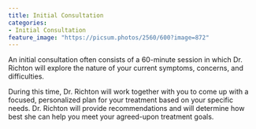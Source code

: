 ```yaml
---
title: Initial Consultation
categories:
- Initial Consultation
feature_image: "https://picsum.photos/2560/600?image=872"
---
```


An initial consultation often consists of a 60-minute session in which Dr. Richton will explore the nature of your current symptoms, concerns, and difficulties.  

During this time, Dr. Richton will work together with you to come up with a focused, personalized plan for your treatment based on your specific needs. Dr. Richton will provide recommendations and will determine how best she can help you meet your agreed-upon treatment goals.

